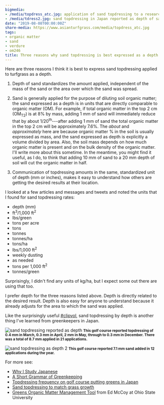 ```yaml
---
bigmedia:
- /media/topdress_atc.jpg: application of sand topdressing to a research green
- /media/tdress2.jpg: sand topdressing in Japan reported as depth of sand
date: "2019-08-08T00:00:00Z"
share-media: https://www.asianturfgrass.com/media/topdress_atc.jpg
tags:
- organic matter
- sand
- verdure
- om246
title: Three reasons why sand topdressing is best expressed as a depth
---
```


Here are three reasons I think it is best to express sand topdressing applied to turfgrass as a depth.

1. Depth of sand standardizes the amount applied, independent of the mass of the sand or the area over which the sand was spread.

2. Sand is generally applied for the purpose of diluting soil organic matter; the sand expressed as a depth is in units that are directly comparable to organic matter (OM). For example, if total organic matter in the top 2 cm (OM<sub>T2</sub>) is at 8% by mass, adding 1 mm of sand will immediately reduce that by about 1/20<sup>th</sup>---after adding 1 mm of sand the total organic matter in the top 2 cm will be approximately 7.6%. The *about* and *approximately* here are because organic matter % in the soil is usually expressed as mass, and the sand expressed as depth is explicitly a volume divided by area. Also, the soil mass depends on how much organic matter is present and on the bulk density of the organic matter. I'll write more about this sometime. In the meantime, you might find it useful, as I do, to think that adding 10 mm of sand to a 20 mm depth of soil will cut the organic matter in half. 

3. Communication of topdressing amounts in the same, standardized unit of depth (mm or inches), makes it easy to understand how others are getting the desired results at their location.

I looked at a few articles and messages and tweets and noted the units that I found for sand topdressing rates:

* depth (mm)
* ft<sup>3</sup>/1,000 ft<sup>2</sup>
* lbs/green
* tons per acre
* tons
* tonnes
* tonnes/ha
* tons/ha
* lbs/1,000 ft<sup>2</sup>
* weekly dusting
* as needed
* tons per 1,000 ft<sup>2</sup>
* tonnes/green

Surprisingly, I didn't find any units of kg/ha, but I expect some out there are using that too.

I prefer depth for the three reasons listed above. Depth is directly related to the desired result. Depth is also easy for anyone to understand because it already adjusts for the area to which the sand was applied. 

Like the surprisingly useful [#clipvol](https://twitter.com/search?q=%23Clipvol), sand topdressing by depth is another thing I've learned from greenkeepers in Japan.

![sand topdressing reported as depth](/media/tdress1.jpg)
<small><strong>This golf course reported topdressing of 0.4 mm in March, 0.3 mm in April, 2 mm in May, through to 0.3 mm in December. There was a total of 8.7 mm applied in 21 applications.</strong></small>

![sand topdressing as depth 2](/media/tdress2.jpg)
<small><strong>This golf course reported 7.1 mm sand added in 12 applications during the year.</strong></small>

For more see:

* [Why I Study Japanese](https://www.blog.asianturfgrass.com/2011/01/why-i-study-japanese.html)
* [A Short Grammar of Greenkeeping](https://leanpub.com/short_grammar_of_greenkeeping)
* [Topdressing frequency on golf course putting greens in Japan](https://www.asianturfgrass.com/2017-12-20-topdressing-japan/)
* [Sand topdressing to match grass growth](https://www.asianturfgrass.com/2017-08-20-topdress-and-growth-potential/)
* [Greens Organic Matter Management Tool](https://buckeyeturf.osu.edu/organicmattertool) from Ed McCoy at Ohio State University
